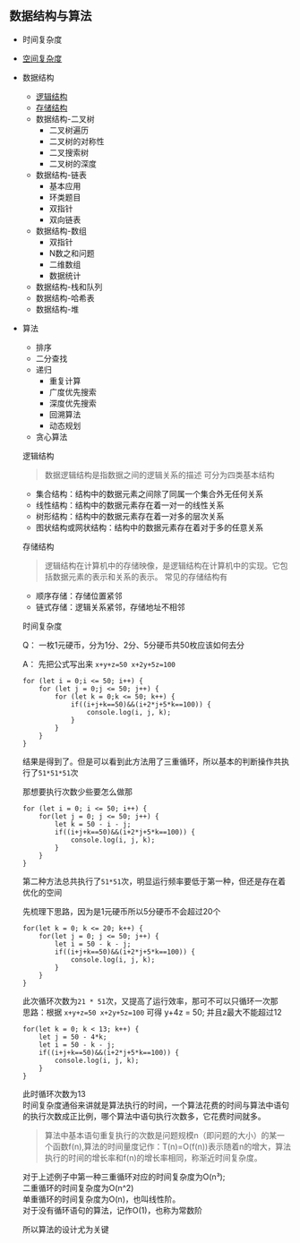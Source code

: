 ## 数据结构与算法
- 时间复杂度
- <a href="#sjfz">空间复杂度</a>
- 数据结构  
    - <a href="#ljjg">逻辑结构</a>
    - <a href="#ccjg">存储结构</a>
    - 数据结构-二叉树   
        - 二叉树遍历
        - 二叉树的对称性
        - 二叉搜索树
        - 二叉树的深度
    - 数据结构-链表   
        - 基本应用
        - 环类题目
        - 双指针
        - 双向链表
    - 数据结构-数组   
        - 双指针
        - N数之和问题
        - 二维数组
        - 数据统计
    - 数据结构-栈和队列
    - 数据结构-哈希表
    - 数据结构-堆
- 算法
    - 排序
    - 二分查找
    - 递归
        - 重复计算
        - 广度优先搜索
        - 深度优先搜索
        - 回溯算法
        - 动态规划
    - 贪心算法


    <a id="ljjg">逻辑结构</a>
    >数据逻辑结构是指数据之间的逻辑关系的描述
    可分为四类基本结构
    - 集合结构：结构中的数据元素之间除了同属一个集合外无任何关系
    - 线性结构：结构中的数据元素存在着一对一的线性关系
    - 树形结构：结构中的数据元素存在着一对多的层次关系
    - 图状结构或网状结构：结构中的数据元素存在着对于多的任意关系

    <a id="ccjg">存储结构</a>
    > 逻辑结构在计算机中的存储映像，是逻辑结构在计算机中的实现。它包括数据元素的表示和关系的表示。
    常见的存储结构有
    - 顺序存储：存储位置紧邻
    - 链式存储：逻辑关系紧邻，存储地址不相邻

    <a id="sjfz">时间复杂度</a>

    Q： 一枚1元硬币，分为1分、2分、5分硬币共50枚应该如何去分   

    A： 先把公式写出来 `x+y+z=50 x+2y+5z=100`

    ```
    for (let i = 0;i <= 50; i++) {
        for (let j = 0;j <= 50; j++) {
            for (let k = 0;k <= 50; k++) {
                if((i+j+k==50)&&(i+2*j+5*k==100)) {
                    console.log(i, j, k);
                }
            }
        }
    }
    ```
    结果是得到了。但是可以看到此方法用了三重循环，所以基本的判断操作共执行了`51*51*51`次   

    那想要执行次数少些要怎么做那

    ```
    for (let i = 0; i <= 50; i++) {
        for(let j = 0; j <= 50; j++) {
            let k = 50 - i - j;
            if((i+j+k==50)&&(i+2*j+5*k==100)) {
                console.log(i, j, k);
            }
        }
    }
    ```

    第二种方法总共执行了`51*51`次，明显运行频率要低于第一种，但还是存在着优化的空间

    先梳理下思路，因为是1元硬币所以5分硬币不会超过20个

    ```
    for(let k = 0; k <= 20; k++) {
        for(let j = 0; j <= 50; j++) {
            let i = 50 - k - j;
            if((i+j+k==50)&&(i+2*j+5*k==100)) {
                console.log(i, j, k);
            }
        }
    }

    ```

    此次循环次数为`21 * 51`次，又提高了运行效率，那可不可以只循环一次那   
    思路：根据 `x+y+z=50 x+2y+5z=100` 可得 y+4z = 50; 并且z最大不能超过12
    ```
    for(let k = 0; k < 13; k++) {
        let j = 50 - 4*k;
        let i = 50 - k - j;
        if((i+j+k==50)&&(i+2*j+5*k==100)) {
            console.log(i, j, k);
        }
    }
    ```

    此时循环次数为13  
    时间复杂度通俗来讲就是算法执行的时间，一个算法花费的时间与算法中语句的执行次数成正比例，哪个算法中语句执行次数多，它花费时间就多。 
    >算法中基本语句重复执行的次数是问题规模n（即问题的大小）的某一个函数f(n),算法的时间量度记作：T(n)=O(f(n))表示随着n的增大，算法执行的时间的增长率和f(n)的增长率相同，称渐近时间复杂度。

    对于上述例子中第一种三重循环对应的时间复杂度为O(n³);   
    二重循环的时间复杂度为O(n^2)   
    单重循环的时间复杂度为O(n)，也叫线性阶。   
    对于没有循环语句的算法，记作O(1)，也称为常数阶   

    所以算法的设计尤为关键
